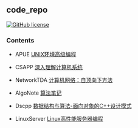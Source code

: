 ## code_repo

[![GitHub license](https://img.shields.io/badge/licence-MIT-green)](https://github.com/pusidun/code_repo/blob/master/LICENSE)


### Contents

- APUE [UNIX环境高级编程](https://book.douban.com/subject/1788421/)

- CSAPP [深入理解计算机系统](https://book.douban.com/subject/26912767/)

- NetworkTDA [计算机网络：自顶向下方法](https://book.douban.com/subject/26176870/)

- AlgoNote [算法笔记](https://book.douban.com/subject/26827295/)

- Dscpp [数据结构与算法-面向对象的C++设计模式](https://book.douban.com/subject/1237186/)

- LinuxServer [Linux高性能服务器编程](https://book.douban.com/subject/24722611/)
